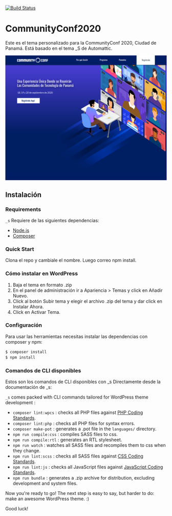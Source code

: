 [![Build Status](https://travis-ci.org/Automattic/_s.svg?branch=master)](https://travis-ci.org/Automattic/_s)

CommunityConf2020
===

Este es el tema personalizado para la CommunityConf 2020, Ciudad de Panamá.
Está basado en el tema _S de Automattic.

![Screenshot de CommunityConf2020](./screenshot.png)

Instalación
---------------

### Requirements

`_s` Requiere de las siguientes dependencias:

- [Node.js](https://nodejs.org/)
- [Composer](https://getcomposer.org/)

### Quick Start

Clona el repo y cambiale el nombre. Luego correo npm install.

### Cómo instalar en WordPress

1. Baja el tema en formato .zip
1. En el panel de administración ir a Apariencia > Temas y click en Añadir Nuevo.
1. Click al botón Subir tema y elegir el archivo .zip del tema y dar click en Instalar Ahora.
1. Click en Activar Tema.

### Configuración

Para usar las herramientas necesitas instalar las dependencias con composer y npm:

```sh
$ composer install
$ npm install
```

### Comandos de CLI disponibles

Estos son los comandos de CLI disponibles con _s
Directamente desde la documentación de _s:

`_s` comes packed with CLI commands tailored for WordPress theme development :

- `composer lint:wpcs` : checks all PHP files against [PHP Coding Standards](https://developer.wordpress.org/coding-standards/wordpress-coding-standards/php/).
- `composer lint:php` : checks all PHP files for syntax errors.
- `composer make-pot` : generates a .pot file in the `languages/` directory.
- `npm run compile:css` : compiles SASS files to css.
- `npm run compile:rtl` : generates an RTL stylesheet.
- `npm run watch` : watches all SASS files and recompiles them to css when they change.
- `npm run lint:scss` : checks all SASS files against [CSS Coding Standards](https://developer.wordpress.org/coding-standards/wordpress-coding-standards/css/).
- `npm run lint:js` : checks all JavaScript files against [JavaScript Coding Standards](https://developer.wordpress.org/coding-standards/wordpress-coding-standards/javascript/).
- `npm run bundle` : generates a .zip archive for distribution, excluding development and system files.

Now you're ready to go! The next step is easy to say, but harder to do: make an awesome WordPress theme. :)

Good luck!
